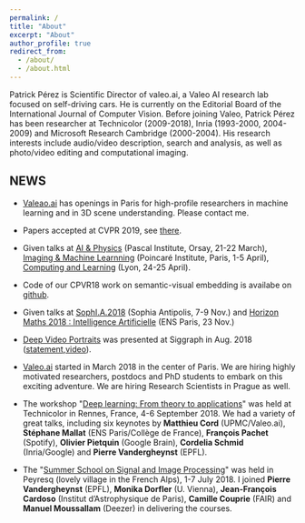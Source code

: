```yaml
---
permalink: /
title: "About"
excerpt: "About"
author_profile: true
redirect_from: 
  - /about/
  - /about.html
---
```


Patrick Pérez is Scientific Director of valeo.ai, a Valeo AI research lab focused on self-driving cars.
He is currently on the Editorial Board of the International Journal of Computer Vision. Before joining Valeo, Patrick Pérez has been researcher at Technicolor (2009-2018), Inria (1993-2000, 2004-2009) and Microsoft Research Cambridge (2000-2004). His research interests include audio/video description, search and analysis, as well as photo/video editing and computational imaging.

## NEWS

* [Valeao.ai](http://valeo.ai) has openings in Paris for high-profile researchers in machine learning and in 3D scene understanding. Please contact me.   

* Papers accepted at CVPR 2019, see [there](https://ptrckprz.github.io/conf/).  

* Given talks at [AI & Physics](https://physai.sciencesconf.org/) (Pascal Institute, Orsay, 21-22 March), [Imaging & Machine Learnning](https://imaging-in-paris.github.io/semester2019/workshop3prog/) (Poincaré Institute, Paris, 1-5 April), [Computing and Learning](http://calcul.math.cnrs.fr/spip.php?article300) (Lyon, 24-25 April).

* Code of our CPVR18 work on semantic-visual embedding is availabe on [github](https://github.com/technicolor-research/dsve-loc).

* Given talks at [SophI.A.2018](http://sophia-summit.com/sophia2018/en#.W5KcfKf-jDc) (Sophia Antipolis, 7-9 Nov.) and [Horizon Maths 2018 : Intelligence Artificielle](https://www.sciencesmaths-paris.fr/fr/horizon-maths-2018-intelligence-artificielle-957.htm) (ENS Paris, 23 Nov.)

* [Deep Video Portraits](https://web.stanford.edu/~zollhoef/papers/SG2018_DeepVideo/page.html) was presented at Siggraph in Aug. 2018 ([statement](https://techxplore.com/news/2018-08-ai-dodgy-lip-sync-dubbing.html),[video](https://www.youtube.com/watch?v=qc5P2bvfl44)).  

[//]: # (* Valeo.ai will be at Valeo booth at CVPR, Salt Lake City, 19-21 June 2018, come and visit us.)

* [Valeo.ai](https://www.valeo.com/en/valeo-launches-valeo-ai-the-first-global-research-center-in-artificial-intelligence-and-deep-learning-for-automotive-applications-based-in-paris/) started in March 2018 in the center of Paris. We are hiring highly motivated researchers, postdocs and PhD students to embark on this exciting adventure.  We are hiring Research Scientists in Prague as well.

* The workshop "[Deep learning: From theory to applications](https://www.lebesgue.fr/content/sem2018-deeplearning)" was held at Technicolor in Rennes, France, 4-6 September 2018. We had a variety of great talks, including six keynotes by **Matthieu Cord** (UPMC/Valeo.ai), **Stéphane Mallat** (ENS Paris/Collège de France), **François Pachet** (Spotify), **Olivier Pietquin** (Google Brain), **Cordelia Schmid** (Inria/Google) and **Pierre Vandergheynst** (EPFL).  

* The "[Summer School on Signal and Image Processing](http://www.gretsi.fr/peyresq18/cours.php)" was held in Peyresq (lovely village in the French Alps), 1-7 July 2018. I joined  **Pierre Vandergheynst** (EPFL), **Monika Dorfler** (U. Vienna), **Jean-François Cardoso** (Institut d’Astrophysique de Paris), **Camille Couprie** (FAIR) and **Manuel Moussallam** (Deezer) in delivering the courses.
